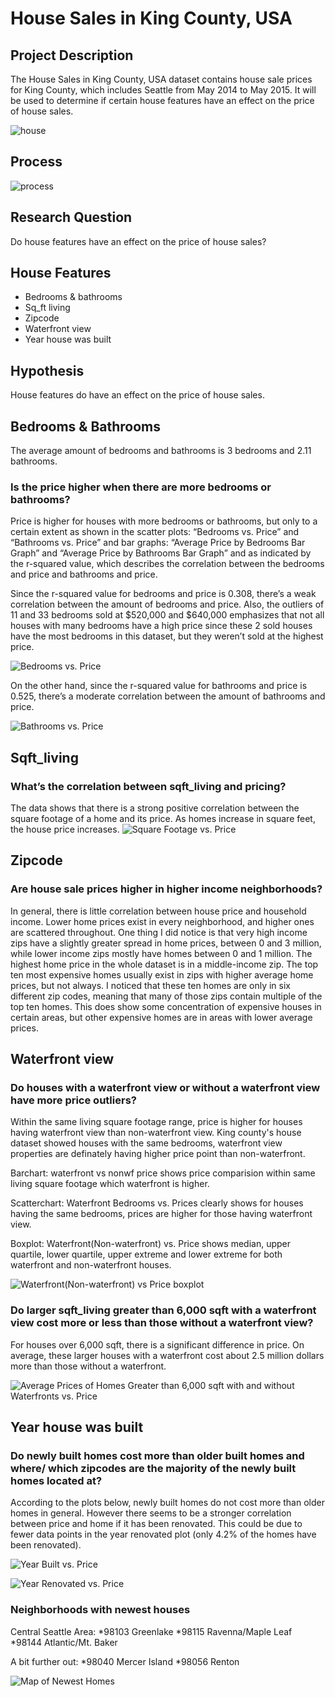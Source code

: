 # House Sales in King County, USA

## Project Description
The House Sales in King County, USA dataset contains house sale prices for King County, which includes Seattle from May 2014 to May 2015. It will be used to determine if certain house features have an effect on the price of house sales.
 
![house](images/house.png)

## Process

![process](images/process.png)


## Research Question
Do house features have an effect on the price of house sales?


## House Features
*	Bedrooms & bathrooms
*	Sq_ft living
*	Zipcode
*	Waterfront view
*	Year house was built


## Hypothesis
House features do have an effect on the price of house sales.


## Bedrooms & Bathrooms

The average amount of bedrooms and bathrooms is 3 bedrooms and 2.11 bathrooms.

### Is the price higher when there are more bedrooms or bathrooms?

Price is higher for houses with more bedrooms or bathrooms, but only to a certain extent as shown in the scatter plots: “Bedrooms vs. Price” and “Bathrooms vs. Price” and bar graphs: “Average Price by Bedrooms Bar Graph” and “Average Price by Bathrooms Bar Graph” and as indicated by the r-squared value, which describes the correlation between the bedrooms and price and bathrooms and price. 

Since the r-squared value for bedrooms and price is 0.308, there’s a weak correlation between the amount of bedrooms and price. Also, the outliers of 11 and 33 bedrooms sold at $520,000 and $640,000 emphasizes that not all houses with many bedrooms have a high price since these 2 sold houses have the most bedrooms in this dataset, but they weren’t sold at the highest price. 

![Bedrooms vs. Price](output_data/Bedrooms%20vs.%20Price.png)

On the other hand, since the r-squared value for bathrooms and price is 0.525, there’s a moderate correlation between the amount of bathrooms and price.

![Bathrooms vs. Price](output_data/Bathrooms%20vs.%20Price.png)


## Sqft_living

### What’s the correlation between sqft_living and pricing? 

The data shows that there is a strong positive correlation between the square footage of a home and its price. As homes increase in square feet, the house price increases. 
![Square Footage vs. Price](output_data/Square%20Footage%20vs.%20Price.png)


## Zipcode

### Are house sale prices higher in higher income neighborhoods?
In general, there is little correlation between house price and household income. Lower home prices exist in every neighborhood, and higher ones are scattered throughout. One thing I did notice is that very high income zips have a slightly greater spread in home prices, between 0 and 3 million, while lower income zips mostly have homes between 0 and 1 million. The highest home price in the whole dataset is in a middle-income zip. The top ten most expensive homes usually exist in zips with higher average home prices, but not always. I noticed that these ten homes are only in six different zip codes, meaning that many of those zips contain multiple of the top ten homes. This does show some concentration of expensive houses in certain areas, but other expensive homes are in areas with lower average prices.

## Waterfront view

### Do houses with a waterfront view or without a waterfront view have more price outliers?
Within the same living square footage range, price is higher for houses having waterfront view than non-waterfront view. King county's house dataset showed houses with the same bedrooms, waterfront view properties are definately having higher price point than non-waterfront. 

Barchart: waterfront vs nonwf price shows price comparision within same living square footage which waterfront is higher.

Scatterchart: Waterfront Bedrooms vs. Prices clearly shows for houses having the same bedrooms, prices are higher for those having waterfront view.

Boxplot: Waterfront(Non-waterfront) vs. Price shows median, upper quartile, lower quartile, upper extreme and lower extreme for both waterfront and non-waterfront houses.

![ Waterfront(Non-waterfront) vs  Price boxplot](https://user-images.githubusercontent.com/100645924/164571054-b790abab-b7f1-405a-9878-e80b6b42defa.png)


### Do larger sqft_living greater than 6,000 sqft with a waterfront view cost more or less than those without a waterfront view?

For houses over 6,000 sqft, there is a significant difference in price. On average, these larger houses with a waterfront cost about 2.5 million dollars more than those without a waterfront. 

![Average Prices of Homes Greater than 6,000 sqft with and without Waterfronts vs. Price](output_data/Average%20Prices%20of%20Homes%20Greater%20than%206,000%20sqft%20with%20and%20without%20Waterfronts.png)

## Year house was built

### Do newly built homes cost more than older built homes and where/ which zipcodes are the majority of the newly built homes located at?

According to the plots below, newly built homes do not cost more than older homes in general. However there seems to be a stronger correlation between price and home if it has been renovated. This could be due to fewer data points in the year renovated plot (only 4.2% of the homes have been renovated).

![Year Built vs. Price](output_data/yearbuiltvsprice.png)

![Year Renovated vs. Price](output_data/yearrenovatedvsprice.png)

### Neighborhoods with newest houses

Central Seattle Area:
*98103 Greenlake
*98115 Ravenna/Maple Leaf
*98144 Atlantic/Mt. Baker

A bit further out:
*98040 Mercer Island
*98056 Renton

![Map of Newest Homes](output_data/topsixnewhouses.png)

